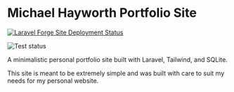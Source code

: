 # Michael Hayworth Portfolio Site
[![Laravel Forge Site Deployment Status](https://img.shields.io/endpoint?url=https%3A%2F%2Fforge.laravel.com%2Fsite-badges%2Fd3a18d20-022f-41f5-b90b-90a4316d96a2%3Flabel%3D1&style=plastic)](https://www.michael-hayworth.com)

![Test status](https://github.com/andrew-hayworth22/michael-hayworth/actions/workflows/tests.yml/badge.svg)

A minimalistic personal portfolio site built with Laravel, Tailwind, and SQLite.

This site is meant to be extremely simple and was built with care to suit my needs for my personal website.
